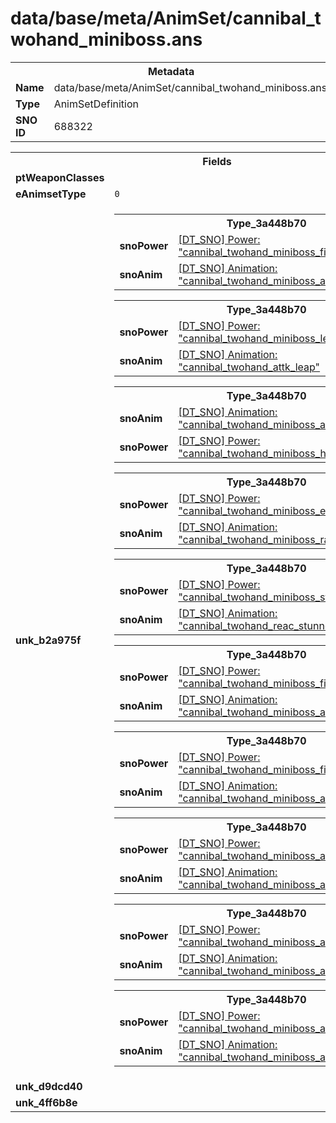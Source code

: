 <h1>data/base/meta/AnimSet/cannibal_twohand_miniboss.ans</h1><table><tr><th colspan="100%">Metadata</th></tr><tr><td><b>Name</b></td><td>data/base/meta/AnimSet/cannibal_twohand_miniboss.ans</td></tr><tr><td><b>Type</b></td><td>AnimSetDefinition</td></tr><tr><td><b>SNO ID</b></td><td>688322</td></tr></table>

<table><tr><th colspan="100%">Fields</th></tr><tr><td><b>ptWeaponClasses</b></td><td></td></tr><tr><td><b>eAnimsetType</b></td><td><code>0</code></td></tr><tr><td><b>unk_b2a975f</b></td><td><table><tr><th colspan="100%">Type_3a448b70</th></tr><tr><td><b>snoPower</b></td><td><a href="..\Power\cannibal_twohand_miniboss_fissure_1.pow">[DT_SNO] Power: "cannibal_twohand_miniboss_fissure_1"</a></td></tr><tr><td><b>snoAnim</b></td><td><a href="..\Anim\cannibal_twohand_miniboss_attk_fissure_1.ani">[DT_SNO] Animation: "cannibal_twohand_miniboss_attk_fissure_1"</a></td></tr></table>


<table><tr><th colspan="100%">Type_3a448b70</th></tr><tr><td><b>snoPower</b></td><td><a href="..\Power\cannibal_twohand_miniboss_leap.pow">[DT_SNO] Power: "cannibal_twohand_miniboss_leap"</a></td></tr><tr><td><b>snoAnim</b></td><td><a href="..\Anim\cannibal_twohand_attk_leap.ani">[DT_SNO] Animation: "cannibal_twohand_attk_leap"</a></td></tr></table>


<table><tr><th colspan="100%">Type_3a448b70</th></tr><tr><td><b>snoAnim</b></td><td><a href="..\Anim\cannibal_twohand_miniboss_attk_hamstring.ani">[DT_SNO] Animation: "cannibal_twohand_miniboss_attk_hamstring"</a></td></tr><tr><td><b>snoPower</b></td><td><a href="..\Power\cannibal_twohand_miniboss_hamstring.pow">[DT_SNO] Power: "cannibal_twohand_miniboss_hamstring"</a></td></tr></table>


<table><tr><th colspan="100%">Type_3a448b70</th></tr><tr><td><b>snoPower</b></td><td><a href="..\Power\cannibal_twohand_miniboss_enrage.pow">[DT_SNO] Power: "cannibal_twohand_miniboss_enrage"</a></td></tr><tr><td><b>snoAnim</b></td><td><a href="..\Anim\cannibal_twohand_miniboss_rage.ani">[DT_SNO] Animation: "cannibal_twohand_miniboss_rage"</a></td></tr></table>


<table><tr><th colspan="100%">Type_3a448b70</th></tr><tr><td><b>snoPower</b></td><td><a href="..\Power\cannibal_twohand_miniboss_stagger.pow">[DT_SNO] Power: "cannibal_twohand_miniboss_stagger"</a></td></tr><tr><td><b>snoAnim</b></td><td><a href="..\Anim\cannibal_twohand_reac_stunned.ani">[DT_SNO] Animation: "cannibal_twohand_reac_stunned"</a></td></tr></table>


<table><tr><th colspan="100%">Type_3a448b70</th></tr><tr><td><b>snoPower</b></td><td><a href="..\Power\cannibal_twohand_miniboss_fissure_2.pow">[DT_SNO] Power: "cannibal_twohand_miniboss_fissure_2"</a></td></tr><tr><td><b>snoAnim</b></td><td><a href="..\Anim\cannibal_twohand_miniboss_attk_fissure_2.ani">[DT_SNO] Animation: "cannibal_twohand_miniboss_attk_fissure_2"</a></td></tr></table>


<table><tr><th colspan="100%">Type_3a448b70</th></tr><tr><td><b>snoPower</b></td><td><a href="..\Power\cannibal_twohand_miniboss_fissure_3.pow">[DT_SNO] Power: "cannibal_twohand_miniboss_fissure_3"</a></td></tr><tr><td><b>snoAnim</b></td><td><a href="..\Anim\cannibal_twohand_miniboss_attk_fissure_3.ani">[DT_SNO] Animation: "cannibal_twohand_miniboss_attk_fissure_3"</a></td></tr></table>


<table><tr><th colspan="100%">Type_3a448b70</th></tr><tr><td><b>snoPower</b></td><td><a href="..\Power\cannibal_twohand_miniboss_attack_l.pow">[DT_SNO] Power: "cannibal_twohand_miniboss_attack_l"</a></td></tr><tr><td><b>snoAnim</b></td><td><a href="..\Anim\cannibal_twohand_miniboss_attk_basic_L.ani">[DT_SNO] Animation: "cannibal_twohand_miniboss_attk_basic_L"</a></td></tr></table>


<table><tr><th colspan="100%">Type_3a448b70</th></tr><tr><td><b>snoPower</b></td><td><a href="..\Power\cannibal_twohand_miniboss_attack_r.pow">[DT_SNO] Power: "cannibal_twohand_miniboss_attack_r"</a></td></tr><tr><td><b>snoAnim</b></td><td><a href="..\Anim\cannibal_twohand_miniboss_attk_basic_R.ani">[DT_SNO] Animation: "cannibal_twohand_miniboss_attk_basic_R"</a></td></tr></table>


<table><tr><th colspan="100%">Type_3a448b70</th></tr><tr><td><b>snoPower</b></td><td><a href="..\Power\cannibal_twohand_miniboss_attack_forward.pow">[DT_SNO] Power: "cannibal_twohand_miniboss_attack_forward"</a></td></tr><tr><td><b>snoAnim</b></td><td><a href="..\Anim\cannibal_twohand_miniboss_attk_basic_forward.ani">[DT_SNO] Animation: "cannibal_twohand_miniboss_attk_basic_forward"</a></td></tr></table>


</td></tr><tr><td><b>unk_d9dcd40</b></td><td></td></tr><tr><td><b>unk_4ff6b8e</b></td><td></td></tr></table>

